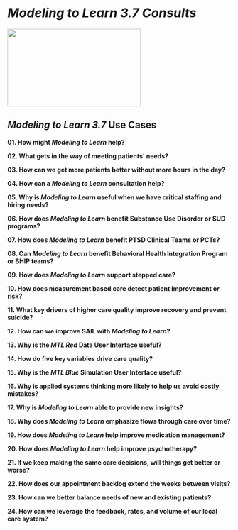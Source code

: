 # _Modeling to Learn 3.7 Consults_
<img src = "[https://github.com/lzim/teampsd/blob/master/resources/logos/mtl_how_red.png](https://github.com/lzim/teampsd/blob/mtl_consult_thumbnails/resources/logos/mtl_consult.png)"
     height = "175" width = "300">

## _Modeling to Learn 3.7_ Use Cases

**01. How might _Modeling to Learn_ help?**

**02. What gets in the way of meeting patients' needs?**

**03. How can we get more patients better without more hours in the day?**

**04. How can a _Modeling to Learn_ consultation help?**

**05. Why is _Modeling to Learn_ useful when we have critical staffing and hiring needs?** 

**06. How does _Modeling to Learn_ benefit Substance Use Disorder or SUD programs?**

**07. How does _Modeling to Learn_ benefit PTSD Clinical Teams or PCTs?**

**08. Can _Modeling to Learn_ benefit Behavioral Health Integration Program or BHIP teams?**

**09. How does _Modeling to Learn_ support stepped care?**

**10. How does measurement based care detect patient improvement or risk?**

**11. What key drivers of higher care quality improve recovery and prevent suicide?**

**12. How can we improve SAIL with _Modeling to Learn_?**

**13. Why is the _MTL Red_ Data User Interface useful?**

**14. How do five key variables drive care quality?**

**15. Why is the _MTL Blue_ Simulation User Interface useful?**

**16. Why is applied systems thinking more likely to help us avoid costly mistakes?**

**17. Why is _Modeling to Learn_ able to provide new insights?**

**18. Why does _Modeling to Learn_ emphasize flows through care over time?**

**19. How does _Modeling to Learn_ help improve medication management?**

**20. How does _Modeling to Learn_ help improve psychotherapy?**

**21. If we keep making the same care decisions, will things get better or worse?**

**22. How does our appointment backlog extend the weeks between visits?**

**23.  How can we better balance needs of new and existing patients?**

**24. How can we leverage the feedback, rates, and volume of our local care system?**
